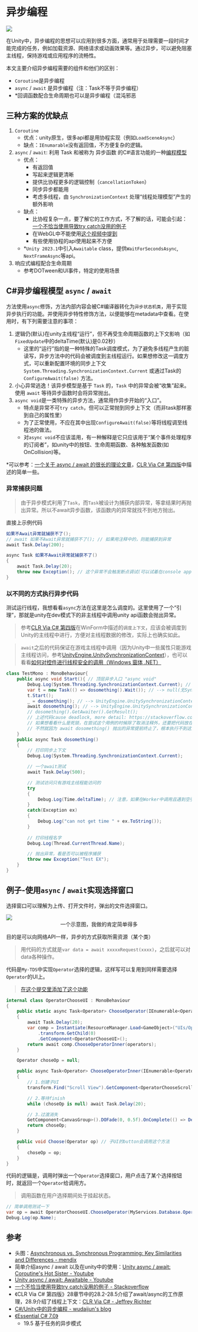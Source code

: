 # 异步编程

<img src="../img/async-0.png">

在Unity中，异步编程的思想可以应用到很多方面，通常用于处理需要一段时间才能完成的任务，例如加载资源、网络请求或动画效果等。通过异步，可以避免阻塞主线程，保持游戏或应用程序的流畅性。

本文主要介绍异步编程需要的组件和他们的区别：
- `Coroutine`是异步编程
- `async` / `await` 是异步编程（注：Task不等于异步编程）
- *回调函数配合生命周期也可以是异步编程（混沌邪恶

## 三种方案的优缺点

1. `Coroutine`
    - 优点：unity原生，很多api都是用协程实现（例如`LoadSceneAsync`）
    - 缺点：`IEnumarable`没有返回值，不方便复杂的逻辑。
2. `async` / `await`: 利用 Task 和被称为 异步函数 的C#语言功能的一种[编程模型](../Language/OtherFeatures.md#c-异步编程)
    - 优点：
        - 有返回值
        - 写起来逻辑更清晰
        - 提供比协程更多的逻辑控制（`cancellationToken`）
        - 同步异步都能用
        - 考虑多线程，由 `SynchronizationContext` 处理“线程处理模型”产生的额外影响
    - 缺点：
        - 比协程复杂一点，要了解它的工作方式，不了解的话，可能会引起：[一个不恰当使用导致try catch没用的例子](https://stackoverflow.com/questions/5383310/catch-an-exception-thrown-by-an-async-void-method)
        - 在WebGL中不能使用[这个视频中提到](https://youtu.be/WY-mk-ZGAq8?si=Do5vRtqHYq3gwhwX&t=919)
        - 有些使用协程的api使用起来不方便
    - *`Unity 2023.1`中引入`Awaitable` class，提供`WaitForSecondsAsync`, `NextFrameAsync`等api。
3. 响应式编程配合生命周期
    - 参考DOTween和UI事件，特定的使用场景

## C#异步编程模型 `async` / `await`

方法使用`async`修饰，方法内部内容会被C#编译器转化为`异步状态机类`，用于实现异步执行的功能。并使用异步特性修饰方法，以便能够在metadata中查看。在使用时，有下列需要注意的事项：

1. 逻辑仍(默认)在unity主线程“运行”，但不再受生命周期函数的上下文影响（如`FixedUpdate`中的deltaTime(默认)是0.02秒）
    - 这里的“运行”指的是一种特殊的Task调度模式，为了避免多线程产生的脏读写，异步方法中的代码会被调度到主线程运行。如果想修改这一调度方式，可以重新配置环境的同步上下文`System.Threading.SynchronizationContext.Current` 或通过Task的 `ConfigureAwait(false)` 方法。
2. 小心异常逃逸！该异步模型是基于 `Task` 的，`Task` 中的异常会被“收集”起来。使用 `await` 等待异步函数时会将异常抛出。
3. `async void`是一类特殊的异步方法，通常用作异步开始的“入口”。
    - 特点是异常不可`try catch`，但可以正常抛到同步上下文（而非task那样塞到自己的属性里）
    - 为了正常使用，不应在其中出现`ConfigureAwait(false)`等将线程调至线程池的做法。
    - 对`async void`不应该滥用，有一种解释是它只应该用于“某个事件处理程序的订阅者”，如unity中的按钮、生命周期函数、各种触发函数(如OnCollision)等。

\*可以参考：[一个关于 async / await 的很长的理论文章](https://devblogs.microsoft.com/dotnet/how-async-await-really-works/)，[CLR Via C# 第四版](https://book.douban.com/subject/26285940/)中描述的简单一些。

### 异常捕获问题

> 由于异步模式利用了`Task`，而`Task`被设计为捕获内部异常，等拿结果时再抛出异常。所以不await异步函数，该函数内的异常就找不到地方抛出。

直接上示例代码

```cs
如果不Await异常就捕获不了();
// await 如果不Await异常就捕获不了(); // 如果用注释中的，则能捕获到异常
await Task.Delay(200);

async Task 如果不Await异常就捕获不了()
{
    await Task.Delay(20);
    throw new Exception(); // 这个异常不会触发断点调试(可以试着在console app中执行一下)
}
```

### 以不同的方式执行异步代码

测试运行线程，我想看看`async`方法在这里是怎么调度的。这里使用了一个“引理”，那就是unity在dev模式下的非主线程中调用unity api函数会抛出异常。

> 参考[CLR Via C# 第四版](https://book.douban.com/subject/26285940/)在WinForm中描述的`调度上下文`，应该会被调度到Unity的主线程中进行，方便对主线程数据的修改，实际上也确实如此。

> `await`之后的代码保证在游戏主线程中调用（因为Unity中一些属性只能游戏主线程访问，参考[UnityEngine.UnitySynchronizationContext](https://github.com/Unity-Technologies/UnityCsReference/blob/master/Runtime/Export/Scripting/UnitySynchronizationContext.cs)），也可以看看[如何对控件进行线程安全的调用（Windows 窗体 .NET）](https://learn.microsoft.com/zh-cn/dotnet/desktop/winforms/controls/how-to-make-thread-safe-calls?view=netdesktop-7.0)
```cs
class TestMono : MonoBehaviour{
    public async void Start(){ // 顶层异步入口 "async void"
        Debug.Log(System.Threading.SynchronizationContext.Current); //  --> UnityEngine.UnitySynchronizationContext
        var t = new Task(() => dosomething().Wait()); // --> null(无SynchronizationContext), exception, Thread Pool Worker, 没报错
        t.Start();
        _ = dosomething(); // --> UnityEngine.UnitySynchronizationContext, 没报错, 0.0019407, 没报错
        await dosomething(); // --> UnityEngine.UnitySynchronizationContext, 没报错, 0.0019407, Test EX
        // dosomething().GetAwaiter().GetResult(); 
        // 上述代码cause deadlock, more detail: https://stackoverflow.com/questions/39007006/is-getawaiter-getresult-safe-for-general-use 
        // 如果想看看什么是死锁，在尝试这个用例的时候除了取消注释外，还要把代码放在上面，
        // 不然就因为 await dosomething() 抛出的异常提前终止了，根本执行不到这里。
    }
    public async Task dosomething()
    {
        // 打印同步上下文
        Debug.Log(System.Threading.SynchronizationContext.Current);

        // 一个await测试
        await Task.Delay(500);

        // 测试访问只有游戏主线程能访问的
        try
        {
            Debug.Log(Time.deltaTime); // 注意，如果在Worker中调用且遇到空引用异常，unity会忽略它
        }
        catch(Exception ex)
        {
            Debug.Log("can not get time " + ex.ToString());
        }
        
        // 打印线程名字
        Debug.Log(Thread.CurrentThread.Name);

        // 抛出异常，看是否可以被程序捕获
        throw new Exception("Test EX");
    }
}
```

## 例子-使用`async` / `await`实现选择窗口

选择窗口可以理解为上传、打开文件时，弹出的文件选择窗口。

<img src="../img/async-1.png">
<center> 一个示意图，我做的肯定简单得多 </center>

目的是可以向网络API一样，异步的方式获取所需资源（某个类）
> 用代码的方式就是`var data = await xxxxxRequest(xxxx)`，之后就可以对data各种操作。

代码是`My-TDS`中实现`Operator`选择的逻辑，这样写可以复用到同样需要选择`Operator`的UI上。
> [在这个提交里添加了这个功能](https://github.com/Unarimit/my-topdown-shooting-game/commit/9f0a51cc8f6550cfa6aa7a230e984af4c927d3d0#diff-24a12e61770d7ee56b1dac79d23d6bd05a1c045df723ea7537a786450a2bc23c)

```cs
internal class OperatorChooseUI : MonoBehaviour
{
    public static async Task<Operator> ChooseOperator(IEnumerable<Operator> operators)
    {
        await Task.Delay(20);
        var comp = Instantiate(ResourceManager.Load<GameObject>("UIs/OperatorChooseCanvas"))
            .transform.GetChild(0)
            .GetComponent<OperatorChooseUI>();
        return await comp.ChooseOperatorInner(operators);
    }

    Operator choseOp = null;

    public async Task<Operator> ChooseOperatorInner(IEnumerable<Operator> operators)
    {
        // 1.创建子UI
        transform.Find("Scroll View").GetComponent<OperatorChooseScrollViewUI>().Inject(this, operators);

        // 2.等待finish
        while (choseOp is null) await Task.Delay(20);

        // 3.过渡消失
        GetComponent<CanvasGroup>().DOFade(0, 0.5f).OnComplete(() => Destroy(transform.parent.gameObject));
        return choseOp;
    }

    public void Choose(Operator op) // 子UI的button会调用这个方法
    {
        choseOp = op;
    }
}
```

代码的逻辑是，调用时弹出一个`Operator`选择窗口，用户点击了某个选择按钮时，就返回一个`Operator`给调用方。
> 调用函数在用户选择期间处于挂起状态。

```cs
// 简单调用测试一下
var op = await OperatorChooseUI.ChooseOperator(MyServices.Database.Operators);
Debug.Log(op.Name);
```


## 参考
- 头图：[Asynchronous vs. Synchronous Programming: Key Similarities and Differences - mendix](https://www.mendix.com/blog/asynchronous-vs-synchronous-programming/)
- 简单介绍async / await 以及在unity中的使用：[Unity async / await: Coroutine's Hot Sister - Youtube](https://youtu.be/WY-mk-ZGAq8?si=Do5vRtqHYq3gwhwX)
- [Unity async / await: Awaitable - Youtube](https://www.youtube.com/watch?v=X9Dtb_4os1o)
- [一个不恰当使用导致try catch没用的例子 - Stackoverflow](https://stackoverflow.com/questions/5383310/catch-an-exception-thrown-by-an-async-void-method)
- 《CLR Via C# 第四版》28章节中的28.2-28.5介绍了await/async的工作原理，28.9介绍了线程上下文：[CLR Via C# -  Jeffrey Richter](https://book.douban.com/subject/26285940/)
- [C#/Unity中的异步编程 - wudaijun's blog](https://wudaijun.com/2021/11/c-sharp-unity-async-programing/)
- [《Essential C# 7.0》](https://book.douban.com/subject/27009371/)
    - 19.5 基于任务的异步模式